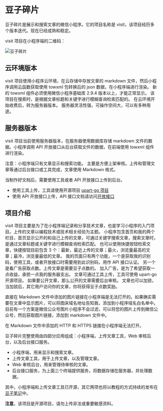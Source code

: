 # 豆子碎片

豆子碎片是展示和搜索文章的微信小程序。它的项目名称是 visit，该项目经历多个版本迭代。现在已经成熟和稳定。

visit 项目在小程序端的二维码：

![豆子碎片](https://www.91demo.top/visit.webp#pic_center)

## 云环境版本

visit 项目使用小程序云环境，在云存储中存放文章的 markdown 文件，然后小程序调用云函数获取使用 towxml 包转换后的 json 数据，在小程序端进行渲染。
新的 towxml 组件必须使用微信小程序基础库 2.9.4 版本以上，才能正常显示。
该项目在搜索时，是根据文章标题和关键字进行模糊查询检索匹配的。
在云环境开始收费后，转为服务器版本。
服务器灵活性强，可操作空间大，可以有多种用途。

## 服务器版本

visit 项目当前使用服务器版本，在服务器使用数据库存储 markdown 文件的数据。小程序调用 API 开放接口从后台获取文件的数据，在前端使用 towxml 组件进行渲染。

注意：小程序端只有文章显示和搜索功能。 主要是方便上架审核。上传和管理文章等通过后台接口或工具完成，文章使用 Markdown 格式。

当制作好文档后，需要使用工具或者 API 开放接口上传到后台。

- 使用工具上传，工具请使用开源项目 [upart-go 项目](https://gitee.com/littletow/upart-go)
- 使用 API 开放接口上传，API 接口文档请访问[开放接口](https://www.91demo.top/zh-cn/api/index.html)

## 项目介绍

visit 项目主要是为了在小程序端记录和分享技术文章，也是学习小程序的入门项目。上传的文章以编程技术或技术相关经验为主题。
小程序包含首页和我的两个栏目，首页显示公开的和自己上传的文章，可通过关键字搜索文章，搜索文章时，是通过文章标题或关键字进行模糊查询检索匹配。
也可以使用快捷按钮检索文章，快捷按钮目前包含 3 个：最新，最近上传的文章；最火，浏览量最高的文章；最冷，浏览量最低的文章。
我的页面只有两个功能，一个是获取我的识别码，使用工具，或者开放接口时需要用到此识别码，用作 API 接口认证。
另一个是看广告获取点数。上传文章是需要豆子点数的。
加入广告，是为了希望获取一点收益，承担一点我的服务器支出。
文章可通过工具上传，工具可使用 upart-go 开源项目。
如果要公开文章，那么公开的文章需要后台审核。
文章也可以加锁，当加锁后，其它用户访问你的文章，你将获得豆子点数奖励。

直接在 Markdown 文件中添加的图片链接在小程序端是无法打开的。如果确实需要在文章中显示图片，可以将图床域名地址告知我，添加到小程序域名白名单中。
目前有一个方案是微信公众号图片小程序不会过滤，可以将您的图片上传到微信公众号，然后获取图片链接，添加到 markdown 文件中。

在 Markdown 文件中添加的 HTTP 和 HTTPS 链接在小程序端无法打开。

豆子碎片完整使用由四部分应用组成：小程序端，上传文章工具，Web 审核后台，以及后台接口服务。

- 小程序端，用来显示和搜索文章。
- 上传文章工具，用于上传文章，以及管理文章。
- Web 审核后台，用来管理待审核的文章。
- 后台接口服务，为上面三个终端提供服务，将数据存储在服务器，并处理数据。

其中，小程序端和上传文章工具已开源，其它两项也将以教程的方式持续的发布在[豆子笔记](https://www.91demo.top)中。

**注意**，该项目是开源项目，请勿上传非法或重要敏感资料。
